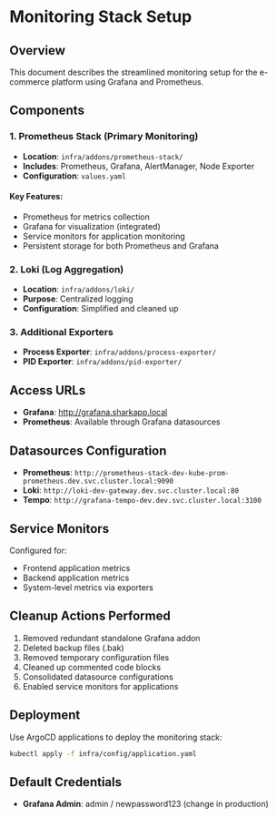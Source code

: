 # Monitoring Stack Setup

## Overview
This document describes the streamlined monitoring setup for the e-commerce platform using Grafana and Prometheus.

## Components

### 1. Prometheus Stack (Primary Monitoring)
- **Location**: `infra/addons/prometheus-stack/`
- **Includes**: Prometheus, Grafana, AlertManager, Node Exporter
- **Configuration**: `values.yaml`

#### Key Features:
- Prometheus for metrics collection
- Grafana for visualization (integrated)
- Service monitors for application monitoring
- Persistent storage for both Prometheus and Grafana

### 2. Loki (Log Aggregation)
- **Location**: `infra/addons/loki/`
- **Purpose**: Centralized logging
- **Configuration**: Simplified and cleaned up

### 3. Additional Exporters
- **Process Exporter**: `infra/addons/process-exporter/`
- **PID Exporter**: `infra/addons/pid-exporter/`

## Access URLs
- **Grafana**: http://grafana.sharkapp.local
- **Prometheus**: Available through Grafana datasources

## Datasources Configuration
- **Prometheus**: `http://prometheus-stack-dev-kube-prom-prometheus.dev.svc.cluster.local:9090`
- **Loki**: `http://loki-dev-gateway.dev.svc.cluster.local:80`
- **Tempo**: `http://grafana-tempo-dev.dev.svc.cluster.local:3100`

## Service Monitors
Configured for:
- Frontend application metrics
- Backend application metrics
- System-level metrics via exporters

## Cleanup Actions Performed
1. Removed redundant standalone Grafana addon
2. Deleted backup files (.bak)
3. Removed temporary configuration files
4. Cleaned up commented code blocks
5. Consolidated datasource configurations
6. Enabled service monitors for applications

## Deployment
Use ArgoCD applications to deploy the monitoring stack:
```bash
kubectl apply -f infra/config/application.yaml
```

## Default Credentials
- **Grafana Admin**: admin / newpassword123 (change in production)